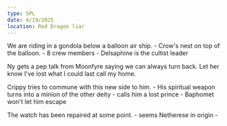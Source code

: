 ```yaml
---
type: SPL
date: 4/19/2025
location: Red Dragon liar
---
```


We are riding in a gondola below a balloon air ship.
	- Crow's nest on top of the balloon. 
	- 8 crew members
		- Delsaphine is the cultist leader

Ny gets a pep talk from Moonfyre saying we can always turn back.
Let her know I've lost what I could last call my home.

Crippy tries to commune with this new side to him. 
	- His spiritual weapon turns into a minion of the other deity
	- calls him a lost prince
	- Baphomet won't let him escape

The watch has been repaired at some point. 
	- seems Netherese in origin
	- 